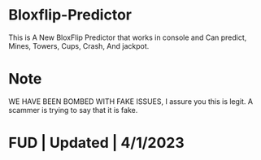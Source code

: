 # Bloxflip-Predictor
This is A New BloxFlip Predictor that works in console and Can predict, Mines, Towers, Cups, Crash, And jackpot.

# Note 
WE HAVE BEEN BOMBED WITH FAKE ISSUES, I assure you this is legit. A scammer is trying to say that it is fake.
# FUD | Updated | 4/1/2023
